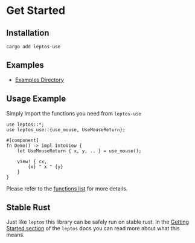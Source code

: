 # Get Started

## Installation

```shell
cargo add leptos-use
```

## Examples

- [Examples Directory](https://github.com/Synphonyte/leptos-use/tree/main/examples)

## Usage Example

Simply import the functions you need from `leptos-use`

```rust,noplayground
use leptos::*;
use leptos_use::{use_mouse, UseMouseReturn};

#[component]
fn Demo() -> impl IntoView {
    let UseMouseReturn { x, y, .. } = use_mouse();
    
    view! { cx,
        {x} " x " {y}
    }
}
```

Please refer to the [functions list](functions.md) for more details.

## Stable Rust

Just like `leptos` this library can be safely run on stable rust. 
In the [Getting Started section](https://leptos-rs.github.io/leptos/02_getting_started.html) 
of the `leptos` docs you can read more about what this means.